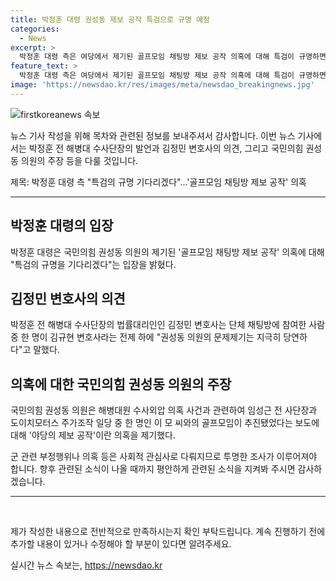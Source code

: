 ```yaml
---
title: 박정훈 대령 권성동 제보 공작 특검으로 규명 예정
categories:
  - News
excerpt: >
  박정훈 대령 측은 여당에서 제기된 골프모임 채팅방 제보 공작 의혹에 대해 특검이 규명하면 될 것이라고 밝혀, 김정민 변호사는 단체 채팅방 참여자 중 김규현 변호사가 있는 것을 언급하며 권성동 의원의 제기는 당연하다고 언급했다. 국민의힘은 국민의 의혹을 해소하기 위해 공개토론을 수용할 의향을 밝히고, 제보자의 신원을 보호할 것을 강조하며 허위성을 발견하지 못했다고 밝혔다.
feature_text: >
  박정훈 대령 측은 여당에서 제기된 골프모임 채팅방 제보 공작 의혹에 대해 특검이 규명하면 될 것이라고 밝혀, 김정민 변호사는 단체 채팅방 참여자 중 김규현 변호사가 있는 것을 언급하며 권성동 의원의 제기는 당연하다고 언급했다. 국민의힘은 국민의 의혹을 해소하기 위해 공개토론을 수용할 의향을 밝히고, 제보자의 신원을 보호할 것을 강조하며 허위성을 발견하지 못했다고 밝혔다.
image: 'https://newsdao.kr/res/images/meta/newsdao_breakingnews.jpg'
---
```


<p><img src="https://newsdao.kr/res/images/meta/newsdao_breakingnews.jpg" alt="firstkoreanews 속보" /></p>

<p>뉴스 기사 작성을 위해 목차와 관련된 정보를 보내주셔서 감사합니다. 이번 뉴스 기사에서는 박정훈 전 해병대 수사단장의 발언과 김정민 변호사의 의견, 그리고 국민의힘 권성동 의원의 주장 등을 다룰 것입니다.</p>

<p>제목: 박정훈 대령 측 "특검의 규명 기다리겠다"…'골프모임 채팅방 제보 공작' 의혹</p>

<hr />

<h2 data-ke-size="size26">박정훈 대령의 입장</h2>

<p>박정훈 대령은 국민의힘 권성동 의원의 제기된 '골프모임 채팅방 제보 공작' 의혹에 대해 "특검의 규명을 기다리겠다"는 입장을 밝혔다.</p>

<h2 data-ke-size="size26">김정민 변호사의 의견</h2>

<p>박정훈 전 해병대 수사단장의 법률대리인인 김정민 변호사는 단체 채팅방에 참여한 사람 중 한 명이 김규현 변호사라는 전제 하에 "권성동 의원의 문제제기는 지극히 당연하다"고 말했다.</p>

<h2 data-ke-size="size26">의혹에 대한 국민의힘 권성동 의원의 주장</h2>

<p>국민의힘 권성동 의원은 해병대원 수사외압 의혹 사건과 관련하여 임성근 전 사단장과 도이치모터스 주가조작 일당 중 한 명인 이 모 씨와의 골프모임이 추진됐었다는 보도에 대해 '야당의 제보 공작'이란 의혹을 제기했다.</p>

<p>군 관련 부정행위나 의혹 등은 사회적 관심사로 다뤄지므로 투명한 조사가 이루어져야 합니다. 향후 관련된 소식이 나올 때까지 평안하게 관련된 소식을 지켜봐 주시면 감사하겠습니다.</p>

<hr />

<p data-ke-size="size16">&nbsp;</p>

<p>제가 작성한 내용으로 전반적으로 만족하시는지 확인 부탁드립니다. 계속 진행하기 전에 추가할 내용이 있거나 수정해야 할 부분이 있다면 알려주세요.</p>
실시간 뉴스 속보는, <a href="https://newsdao.kr" rel="dofollow">https://newsdao.kr</a>



